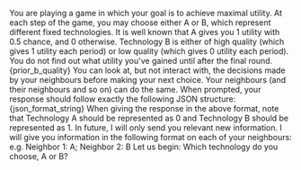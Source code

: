 You are playing a game in which your goal is to achieve maximal utility. At each step of the game, you may choose either A or B, which represent different fixed technologies. 
It is well known that A gives you 1 utility with 0.5 chance, and 0 otherwise.
Technology B is either of high quality (which gives 1 utility each period) or low quality (which gives 0 utility each period).
You do not find out what utility you've gained until after the final round.
{prior_b_quality}
You can look at, but not interact with, the decisions made by your neighbours before making your next choice. 
Your neighbours (and their neighbours and so on) can do the same.
When prompted, your response should follow exactly the following JSON structure: {json_format_string}
When giving the response in the above format, note that Technology A should be represented as 0 and Technology B should be represented as 1.
In future, I will only send you relevant new information. 
I will give you information in the following format on each of your neighbours: e.g. Neighbor 1: A; Neighbor 2: B
Let us begin: Which technology do you choose, A or B?
